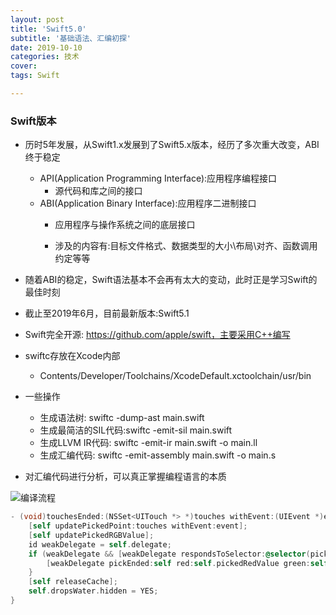 ```yaml
---
layout: post
title: 'Swift5.0'
subtitle: '基础语法、汇编初探'
date: 2019-10-10
categories: 技术
cover: 
tags: Swift

---
```






### Swift版本

- 历时5年发展，从Swift1.x发展到了Swift5.x版本，经历了多次重大改变，ABI终于稳定
  - API(Application Programming Interface):应用程序编程接口
    - 源代码和库之间的接口 
  - ABI(Application Binary Interface):应用程序二进制接口
    - 应用程序与操作系统之间的底层接口

    - 涉及的内容有:目标文件格式、数据类型的大小\布局\对齐、函数调用约定等等 
- 随着ABI的稳定，Swift语法基本不会再有太大的变动，此时正是学习Swift的最佳时刻
- 截止至2019年6月，目前最新版本:Swift5.1

- Swift完全开源: https://github.com/apple/swift，主要采用C++编写 
- swiftc存放在Xcode内部 
  - Contents/Developer/Toolchains/XcodeDefault.xctoolchain/usr/bin 
- 一些操作
  - 生成语法树: swiftc -dump-ast main.swift 
  - 生成最简洁的SIL代码:swiftc -emit-sil main.swift 
  - 生成LLVM IR代码: swiftc -emit-ir main.swift -o main.ll 
  - 生成汇编代码: swiftc -emit-assembly main.swift -o main.s 
- 对汇编代码进行分析，可以真正掌握编程语言的本质

![编译流程](https://fuqionglin-blog.oss-cn-qingdao.aliyuncs.com/Swift5/000001.jpg)

```objective-c
- (void)touchesEnded:(NSSet<UITouch *> *)touches withEvent:(UIEvent *)event {
    [self updatePickedPoint:touches withEvent:event];
    [self updatePickedRGBValue];
    id weakDelegate = self.delegate;
    if (weakDelegate && [weakDelegate respondsToSelector:@selector(pickEnded:red:green:blue:)]) {
        [weakDelegate pickEnded:self red:self.pickedRedValue green:self.pickedGreenValue blue:self.pickedBlueValue];
    }
    [self releaseCache];
    self.dropsWater.hidden = YES;
}
```

